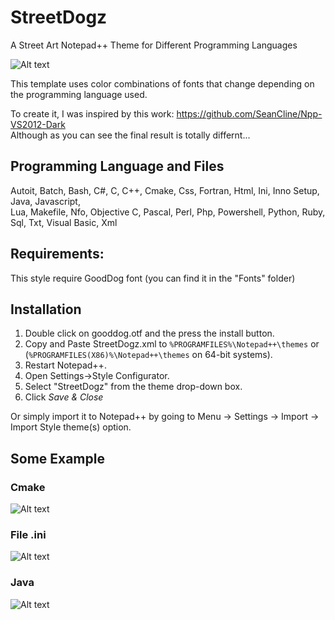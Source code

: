 # StreetDogz
A Street Art Notepad++ Theme for Different Programming Languages

![Alt text](https://github.com/JonnyBanana/Street_Dog/blob/master/Screenshots/objective-c.jpg "Street Dogz a Free Template for Notepad++")

This template uses color combinations of fonts that change depending on the programming language used.

To create it, I was inspired by this work: https://github.com/SeanCline/Npp-VS2012-Dark</BR>
Although as you can see the final result is totally differnt...

<h2>Programming Language and Files</h2>
 
Autoit, Batch, Bash, C#, C, C++, Cmake, Css, Fortran, Html, Ini, Inno Setup, Java, Javascript,</BR> Lua, Makefile, Nfo, Objective C, Pascal, Perl, Php, Powershell, Python, Ruby, Sql, Txt, Visual Basic, Xml
 
 
 <h2>Requirements:</h2>
 
 This style require GoodDog font (you can find it in the "Fonts" folder)

<h2>Installation</h2>

1. Double click on gooddog.otf and the press the install button.
2. Copy and Paste StreetDogz.xml to `%PROGRAMFILES%\Notepad++\themes` or (`%PROGRAMFILES(X86)%\Notepad++\themes` on 64-bit systems).
3. Restart Notepad++.
4. Open Settings->Style Configurator.
5. Select "StreetDogz" from the theme drop-down box.
6. Click *Save & Close*

Or simply import it to Notepad++ by going to Menu -> Settings -> Import -> Import Style theme(s) option.


<h2>Some Example</h2>

<h3>Cmake</h3>

![Alt text](https://github.com/JonnyBanana/Street_Dogz/blob/master/Screenshots/cmake.JPG "Street Dogz a Free Template for Notepad++")

<h3>File .ini</h3>

![Alt text](https://github.com/JonnyBanana/Street_Dogz/blob/master/Screenshots/ini.jpg "Street Dogz a Free Template for Notepad++")

<h3>Java</h3>

![Alt text](https://github.com/JonnyBanana/Street_Dogz/blob/master/Screenshots/java.jpg "Street Dogz a Free Template for Notepad++")

